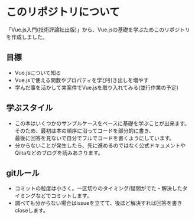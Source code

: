 # このリポジトリについて
「Vue.js入門(技術評論社出版)」から、Vue.jsの基礎を学ぶためこのリポジトリを作成しました。

## 目標
- Vue.jsについて知る
- Vue.jsで使える関数やプロパティを学び引き出しを増やす
- 学んだ事を活かして実案件でVue.jsを取り入れてみる(並行作業の予定)

## 学ぶスタイル
- この本はいくつかのサンプルケースをベースに基礎を学ぶことが出来ます。  
そのため、最初は本の順序に沿ってコードを部分的に書き、  
最後に回答を見ないで自分でフルでコードを書くようにしています。
- 分からないことが発生したら、先に進めるのではなく公式ドキュメントやQiitaなどのブログを読みあさります。


## gitルール
- コミットの粒度は小さく。一区切りのタイミング/疑問がでた・解決したタイミングなどでコミットします。
- 調べても分からない場合はissueを立てて、後ほど解決すれば回答を書きcloseします。
